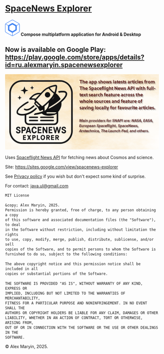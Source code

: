# [SpaceNews Explorer](https://sites.google.com/view/spacenews-explorer "official site")

#### ![cmp_logo](https://github.com/alexmaryin/SpaceflightNews/blob/master/cmp_logo.png "cmp_logo") Compose multiplatform application for Android & Desktop


## Now is available on Google Play: https://play.google.com/store/apps/details?id=ru.alexmaryin.spacenewsexplorer


![logo](https://github.com/alexmaryin/SpaceflightNews/blob/master/spacenewslogo.png "logo")

Uses [Spaceflight News API](https://thespacedevs.com/snapi "Spaceflight News API") for fetching news about Cosmos and science. 

Site: https://sites.google.com/view/spacenews-explorer

See [Privacy policy](https://sites.google.com/view/spacenews-explorer/privacy-policy) if you wish but don't expect some kind of surprise.


For contact: java.ul@gmail.com
```
MIT License

&copy; Alex Maryin, 2025.
Permission is hereby granted, free of charge, to any person obtaining a copy
of this software and associated documentation files (the "Software"), to deal
in the Software without restriction, including without limitation the rights
to use, copy, modify, merge, publish, distribute, sublicense, and/or sell
copies of the Software, and to permit persons to whom the Software is
furnished to do so, subject to the following conditions:

The above copyright notice and this permission notice shall be included in all
copies or substantial portions of the Software.

THE SOFTWARE IS PROVIDED "AS IS", WITHOUT WARRANTY OF ANY KIND, EXPRESS OR
IMPLIED, INCLUDING BUT NOT LIMITED TO THE WARRANTIES OF MERCHANTABILITY,
FITNESS FOR A PARTICULAR PURPOSE AND NONINFRINGEMENT. IN NO EVENT SHALL THE
AUTHORS OR COPYRIGHT HOLDERS BE LIABLE FOR ANY CLAIM, DAMAGES OR OTHER
LIABILITY, WHETHER IN AN ACTION OF CONTRACT, TORT OR OTHERWISE, ARISING FROM,
OUT OF OR IN CONNECTION WITH THE SOFTWARE OR THE USE OR OTHER DEALINGS IN THE
SOFTWARE.
```

&copy; Alex Maryin, 2025.


